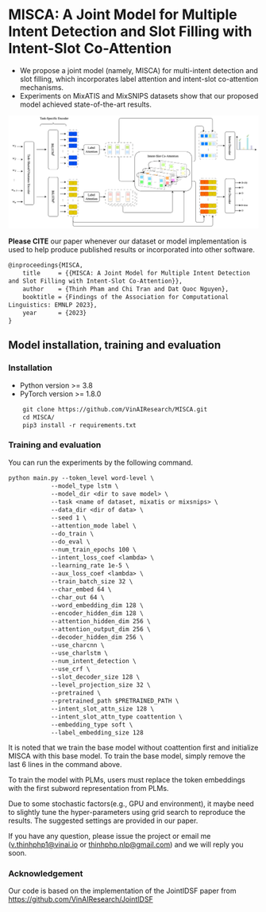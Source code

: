 # MISCA: A Joint Model for Multiple Intent Detection and Slot Filling with Intent-Slot Co-Attention

- We propose a joint model (namely, MISCA) for multi-intent detection and slot filling, which incorporates label attention and intent-slot co-attention mechanisms.
- Experiments on MixATIS and MixSNIPS datasets show that our proposed model achieved state-of-the-art results.

<p align="center">	
<img width="600" alt="model" src="model.png">
</p>

**Please CITE** our paper whenever our dataset or model implementation is used to help produce published results or incorporated into other software.

    @inproceedings{MISCA,
        title     = {{MISCA: A Joint Model for Multiple Intent Detection and Slot Filling with Intent-Slot Co-Attention}},
        author    = {Thinh Pham and Chi Tran and Dat Quoc Nguyen},
        booktitle = {Findings of the Association for Computational Linguistics: EMNLP 2023},
        year      = {2023}
    }


## Model installation, training and evaluation

### Installation
- Python version >= 3.8
- PyTorch version >= 1.8.0

```
    git clone https://github.com/VinAIResearch/MISCA.git
    cd MISCA/
    pip3 install -r requirements.txt
```

### Training and evaluation
You can run the experiments by the following command.
```
python main.py --token_level word-level \
            --model_type lstm \
            --model_dir <dir to save model> \
            --task <name of dataset, mixatis or mixsnips> \
            --data_dir <dir of data> \
            --seed 1 \
            --attention_mode label \
            --do_train \
            --do_eval \
            --num_train_epochs 100 \
            --intent_loss_coef <lambda> \
            --learning_rate 1e-5 \
            --aux_loss_coef <lambda> \
            --train_batch_size 32 \
            --char_embed 64 \
            --char_out 64 \
            --word_embedding_dim 128 \
            --encoder_hidden_dim 128 \
            --attention_hidden_dim 256 \
            --attention_output_dim 256 \
            --decoder_hidden_dim 256 \
            --use_charcnn \
            --use_charlstm \
            --num_intent_detection \
            --use_crf \
            --slot_decoder_size 128 \
            --level_projection_size 32 \
            --pretrained \
            --pretrained_path $PRETRAINED_PATH \
            --intent_slot_attn_size 128 \
            --intent_slot_attn_type coattention \
            --embedding_type soft \
            --label_embedding_size 128
```
It is noted that we train the base model without coattention first and initialize MISCA with this base model. To train the base model, simply remove the last 6 lines in the command above. 

To train the model with PLMs, users must replace the token embeddings with the first subword representation from PLMs.

Due to some stochastic factors(e.g., GPU and environment), it maybe need to slightly tune the hyper-parameters using grid search to reproduce the results. The suggested settings are provided in our paper.

If you have any question, please issue the project or email me (v.thinhphp1@vinai.io or thinhphp.nlp@gmail.com) and we will reply you soon.
### Acknowledgement
Our code is based on the implementation of the JointIDSF paper from https://github.com/VinAIResearch/JointIDSF

